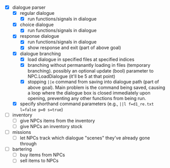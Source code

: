 - [x] dialogue parser
    - [x] regular dialogue
        - [x] run functions/signals in dialogue
    - [x] choice dialogue
        - [x] run functions/signals in dialogue
    - [x] response dialogue
        - [x] run functions/signals in dialogue
        - [x] show response and exit (part of above goal)
    - [x] dialogue branching
        - [x] load dialogue in specified files at specified indices
        - [x] branching without permanantly loading in files (temporary branching). possibly an optional update (bool) parameter to NPC.LoadDialogue (it'll be 5 at that point)
        - [x] stopping `||e` command from saving into dialogue path (part of above goal). Main problem is the command being saved, causing a loop where the dialogue box is closed immediately upon opening, preventing any other functions from being run.
    - [x] specify shorthand command parameters (e.g., `||l f=d1_re.txt l=false p=0 s=true`)

- [ ] inventory
    - [ ] give NPCs items from the inventory
    - [ ] give NPCs an inventory stock

- [ ] missions
    - [ ] let NPCs track which dialogue "scenes" they've already gone through

- [ ] bartering
    - [ ] buy items from NPCs
    - [ ] sell items to NPCs
